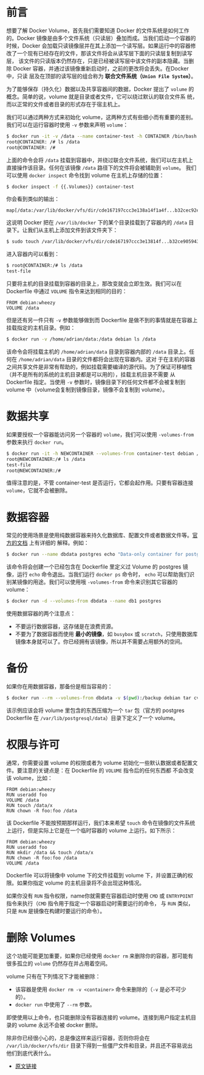 # 前言

想要了解 Docker Volume，首先我们需要知道 Docker 的文件系统是如何工作的。Docker 镜像是由多个文件系统（只读层）叠加而成。当我们启动一个容器的
时候，Docker 会加载只读镜像层并在其上添加一个读写层。如果运行中的容器修改了一个现有已经存在的文件，那该文件将会从读写层下面的只读层复制到读写层，
该文件的只读版本仍然存在，只是已经被读写层中该文件的副本隐藏。当删除 Docker 容器，并通过该镜像重新启动时，之前的更改将会丢失。在Docker中，只读
层及在顶部的读写层的组合称为 **联合文件系统（`Union File System`）**。

为了能够保存（持久化）数据以及共享容器间的数据，Docker 提出了 `volume` 的概念。简单的说，volume 就是目录或者文件，它可以绕过默认的联合文件系
统，而以正常的文件或者目录的形式存在于宿主机上。

我们可以通过两种方式来初始化 volume，这两种方式有些细小而有重要的差别。我们可以在运行容器时使用 `-v` 参数来声明 `volume`：

```bash
$ docker run -it -v /data --name container-test -h CONTAINER /bin/bash
root@CONTAINER: /# ls /data
root@CONTAINER: /#
```

上面的命令会将 `/data` 挂载到容器中，并绕过联合文件系统，我们可以在主机上直接操作该目录。任何在该镜像 `/data` 路径下的文件将会被辅助到 `volume`。
我们可以使用 `docker inspect` 命令找到 volume 在主机上存储的位置：

```bash
$ docker inspect -f {{.Volumes}} container-test
```

你会看到类似的输出：

```
map[/data:/var/lib/docker/vfs/dir/cde167197ccc3e138a14f1a4f...b32cec92e79059437a9]
```

这说明 Docker 把在 `/var/lib/docker` 下的某个目录挂载到了容器内的 `/data` 目录下。让我们从主机上添加文件到该文件夹下：

```bash
$ sudo touch /var/lib/docker/vfs/dir/cde167197ccc3e13814f...b32ce9059437a9/test-file
```

进入容器内可以看到：

```bash
$ root@CONTAINER:/# ls /data
test-file
```

只要将主机的目录挂载到容器的目录上，那改变就会立即生效。我们可以在 Dockerfile 中通过 `VOLUME` 指令来达到相同的目的：

```
FROM debian:wheezy
VOLUME /data
```

但是还有另一件只有 `-v` 参数能够做到而 Dockerfile 是做不到的事情就是在容器上挂载指定的主机目录。例如：

```bash
$ docker run -v /home/adrian/data:/data debian ls /data
```

该命令会将挂载主机的 `/home/adrian/data` 目录到容器内部的 `/data` 目录上。任何在 `/home/adrian/data` 目录的文件都将会出现在容器内。这对
于在主机的容器之间共享文件是非常有帮助的，例如挂载需要编译的源代码。为了保证可移植性（并不是所有的系统的主机目录都是可以用的），挂载主机目录不需要
从 Dockerfile 指定。当使用 `-v` 参数时，镜像目录下的任何文件都不会被复制到 volume 中（volume会复制到镜像目录，镜像不会复制到 volume）。

# 数据共享

如果要授权一个容器能访问另一个容器的 `volume`，我们可以使用 `-volumes-from` 参数来执行 `docker run`。

```bash
$ docker run -it -h NEWCONTAINER --volumes-from container-test debian /bin/bash
root@NEWCONTAINER:/# ls /data
test-file
root@NEWCONTAINER:/#
```

值得注意的是，不管 container-test 是否运行，它都会起作用。只要有容器连接 `volume`，它就不会被删除。

# 数据容器

常见的使用场景是使用纯数据容器来持久化数据库、配置文件或者数据文件等。[官方的文档](https://docs.docker.com/storage/volumes/) 上有详细的
解释。例如：

```bash
$ docker run --name dbdata postgres echo "Data-only container for postgres"
```

该命令将会创建一个已经包含在 Dockerfile 里定义过 Volume 的 postgres 镜像，运行 `echo` 命令退出。当我们运行 `docker ps` 命令时， `echo`
可以帮助我们识别某镜像的用途。我们可以使用哦 `-volumes-from` 命令来识别其它容器的 volume：

```bash
$ docker run -d --volumes-from dbdata --name db1 postgres
```

使用数据容器的两个注意点：

- 不要运行数据容器，这存储是在浪费资源。
- 不要为了数据容器而使用 **最小的镜像**，如 `busybox` 或 `scratch`，只使用数据库镜像本身就可以了。你已经拥有该镜像，所以并不需要占用额外的空间。

# 备份

如果你在用数据容器，那备份是相当容易的：

```bash
$ docker run --rm --volumes-from dbdata -v $(pwd):/backup debian tar cvf /backup/backup.t
```

该示例应该会将 volume 里包含的东西压缩为一个 `tar` 包（官方的 postgres Dockerfile 在 `/var/lib/postgresql/data`）目录下定义了一个 
volume。

# 权限与许可

通常，你需要设置 volume 的权限或者为 volume 初始化一些默认数据或者配置文件。要注意的关键点是：在 Dockerfile 的 `VOLUME` 指令后的任何东西都
不会改变该 volume，比如：

```
FROM debian:wheezy
RUN useradd foo
VOLUME /data
RUN touch /data/x
RUN chown -R foo:foo /data
```

该 Dockerfile 不能按预期那样运行，我们本来希望 `touch` 命令在镜像的文件系统上运行，但是实际上它是在一个临时容器的 volume 上运行。如下所示：

```
FROM debian:wheezy
RUN useradd foo
RUN mkdir /data && touch /data/x
RUN chown -R foo:foo /data
VOLUME /data
```

Dockerfile 可以将镜像中 volume 下的文件挂载到 volume 下，并设置正确的权限。如果你指定 volume 的主机目录将不会出现这种情况。

如果你没有 `RUN` 指令权限，name你就需要在容器启动时使用 `CMD` 或 `ENTRYPOINT` 指令来执行（`CMD` 指令用于指定一个容器启动时需要运行的命令，
与 `RUN` 类似，只是 `RUN` 是镜像在构建时要运行的命令）。

# 删除 Volumes

这个功能可能更加重要，如果你已经使用 `docker rm` 来删除你的容器，那可能有很多孤立的 `volume` 仍然存在并占用着空间。

volume 只有在下列情况下才能被删除：

- 该容器是使用 `docker rm -v <container>` 命令来删除的（`-v` 是必不可少的）。
- `docker run` 中使用了 `--rm` 参数。

即使使用以上命令，也只能删除没有容器连接的 volume。连接到用户指定主机目录的 volume 永远不会被 docker 删除。

除非你已经很小心的，总是像这样来运行容器，否则你将会在 `/var/lib/docker/vfs/dir` 目录下得到一些僵尸文件和目录，并且还不容易说出他们到底代表什么。

- [原文链接](http://dockone.io/article/128)
